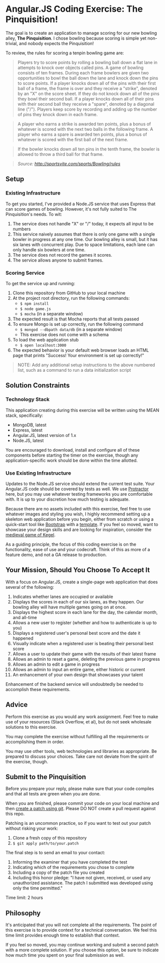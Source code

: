 # Angular.JS Coding Exercise: The Pinquisition!

The goal is to create an application to manage scoring for our new bowling
alley, **The Pinquisition**. I chose bowling because scoring is simple yet
non-trivial, and nobody expects the Pinquisition!

To review, the rules for scoring a tenpin bowling game are:

> Players try to score points by rolling a bowling ball down a flat lane in
  attempts to knock over objects called pins. A game of bowling consists of ten
  frames. During each frame bowlers are given two opportunities to bowl the ball
  down the lane and knock down the pins to score points. If a player knocks down
  all of the pins with their first ball of a frame, the frame is over and they
  receive a "strike", denoted by an "X" on the score sheet. If they do not knock
  down all of the pins they bowl their second ball. If a player knocks down all
  of their pins with their second ball they receive a "spare", denoted by a
  diagonal line ("/"). Players keep score by recording and adding up the number
  of pins they knock down in each frame.

> A player who earns a strike is awarded ten points, plus a bonus of whatever is
  scored with the next two balls in the following frame. A player who earns a
  spare is awarded ten points, plus a bonus of whatever is scored with the first
  ball of the next frame.

> If the bowler knocks down all ten pins in the tenth frame, the bowler is
  allowed to throw a third ball for that frame.

> *Source: http://sportsvite.com/sports/Bowling/rules*

## Setup

### Existing Infrastructure

To get you started, I've provided a Node.JS service that uses Express that can
score games of bowling. However, it's not fully suited to The Pinquisition's
needs. To wit:

  1. The service does not handle "X" or "/" today, it expects all input to be
  numbers
  2. This service naively assumes that there is only one game with a single
  bowler in progress at any one time. Our bowling alley is small, but it has
  six lanes with concurrent play. Due to space limitations, each lane can only
  handle six bowlers at one time.
  3. The service does not record the games it scores.
  4. The service allows anyone to submit frames.

### Scoring Service

To get the service up and running:

  1. Clone this repository from GitHub to your local machine
  2. At the project root directory, run the following commands:
     * `$ npm install`
     * `$ node game.js`     
     * `$ mocha` (in a separate window)
  3. The expected result is that Mocha reports that all tests passed
  4. To ensure Mongo is set up correctly, run the following command
     * `$ mongod --dbpath data/db` (in a separate window)
     * This exercise does not come with a schema
  5. To load the web application stub
     * `$ open localhost:3000`
  6. The expected behavior is your default web browser loads an HTML page that
  prints "Success! Your environment is set up correctly!"

> NOTE: Add any additional setup instructions to the above numbered list, such
as a command to run a data initialization script

## Solution Constraints

### Technology Stack

This application creating during this exercise will be written using the MEAN
stack, specifically:

  * MongoDB, latest
  * Express, latest
  * Angular.JS, latest version of 1.x
  * Node.JS, latest

You are encouraged to download, install and configure all of these components
before starting the timer on the exercise, though any application-specific work
should be done within the time allotted.

### Use Existing Infrastructure

Updates to the Node.JS service should extend the current test suite. Your
Angular.JS code should be covered by tests as well. We use
[Protractor](https://angular.github.io/protractor/#/) here, but you may use
whatever testing frameworks you are comfortable with. It is up to your
discretion how much testing is adequate.

Because there are no assets included with this exercise, feel free to use
whatever images and styling you wish, I highly recommend setting up a skeleton
web application before you begin, either from scratch or using a quick-start
tool like [Bootstrap](http://getbootstrap.com/) with a
[template](http://startbootstrap.com/template-categories/all/). If you feel so
moved, want to showcase your design skills and are looking for inspiration,
consider the
[medieval game of Kegel](http://www.forgedintime.com/bladesmithing-blog/2010/07/medieval-games-kegel-bowling-down-the-heathens/).

As a guiding principle, the focus of this coding exercise is on the
functionality, ease of use and your codecraft. Think of this as more of a
feature demo, and not a GA release to production.

## Your Mission, Should You Choose To Accept It

With a focus on Angular.JS, create a single-page web application that does
several of the following:

  1. Indicates whether lanes are occupied or available
  2. Displays the scores in each of our six lanes, as they happen. Our bowling
  alley will have multiple games going on at once.
  3. Displays the highest score in each lane for the day, the calendar month,
  and all-time
  4. Allows a new user to register (whether and how to authenticate is up to
  you)
  5. Displays a registered user's personal best score and the date it happened
  6. Visually indicate when a registered user is beating their personal best
  score
  7. Allows a user to update their game with the results of their latest frame
  8. Allows an admin to reset a game, deleting the previous game in progress
  9. Allows an admin to edit a game in progress  
  10. Allows an admin to input an entire game, either historic or current
  11. An enhancement of your own design that showcases your talent

Enhancement of the backend service will undoubtedly be needed to accomplish
these requirements.

## Advice

Perform this exercise as you would any work assignment. Feel free to make use of
your resources (Stack Overflow, et al), but do not seek wholesale solutions to
this exercise.

You may complete the exercise without fulfilling all the requirements or
accomplishing them in order.

You may use other tools, web technologies and libraries as appropriate. Be
prepared to discuss your choices. Take care not deviate from the spirit of the
exercise, though.

## Submit to the Pinquisition

Before you prepare your reply, please make sure that your code compiles and that
all tests are green when you are done.

When you are finished, please commit your code on your local machine and then
[create a patch using git](http://git-scm.com/docs/git-format-patch). Please DO
NOT create a pull request against this repo.

Patching is an uncommon practice, so if you want to test out your patch without
risking your work:

  1. Clone a fresh copy of this repository
  2. `$ git apply path/to/your.patch`

The final step is to send an email to your contact:

  1. Informing the examiner that you have completed the test
  2. Indicating which of the requirements you chose to complete
  3. Including a copy of the patch file you created
  4. Including this honor pledge: "I have not given, received, or used any
  unauthorized assistance. The patch I submitted was developed using only the
  time permitted."

Time limit: 2 hours

## Philosophy

It's anticipated that you will not complete all the requirements. The point of
this exercise is to provide context for a technical conversation. We feel this
time limit provides enough time to establish that context.

If you feel so moved, you may continue working and submit a second patch with a
more complete solution. If you choose this option, be sure to indicate how much
time you spent on your final submission as well.
